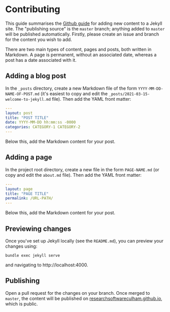 # Contributing
This guide summarises the [Github guide](https://docs.github.com/en/pages/setting-up-a-github-pages-site-with-jekyll/adding-content-to-your-github-pages-site-using-jekyll) for adding new content to a Jekyll site. The "publishing source" is the `master` branch; anything added to `master` will be published automatically. Firstly, please create an issue and branch for the content you wish to add.

There are two main types of content, pages and posts, both written in Markdown. A page is permanent, without an associated date, whereas a post has a date associated with it.

## Adding a blog post
In the `_posts` directory, create a new Markdown file of the form `YYYY-MM-DD-NAME-OF-POST.md` (it's easiest to copy and edit the `_posts/2021-03-15-welcome-to-jekyll.md` file). Then add the YAML front matter:
```yaml
---
layout: post
title: "POST TITLE"
date: YYYY-MM-DD hh:mm:ss -0000
categories: CATEGORY-1 CATEGORY-2
---
```

Below this, add the Markdown content for your post.

## Adding a page
In the project root directory, create a new file in the form `PAGE-NAME.md` (or copy and edit the `about.md` file). Then add the YAML front matter:
```yaml
---
layout: page
title: "PAGE TITLE"
permalink: /URL-PATH/
---
```

Below this, add the Markdown content for your post.

## Previewing changes
Once you've set up Jekyll locally (see the `README.md`), you can preview your changes using:
```
bundle exec jekyll serve
```

and navigating to http://localhost:4000.

## Publishing
Open a pull request for the changes on your branch. Once merged to `master`, the content will be published on [researchsoftwareculham.github.io](https://researchsoftwareculham.github.io/), which is public.